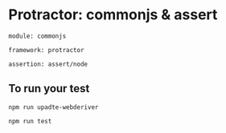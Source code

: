 # Protractor: commonjs & assert

    module: commonjs
    
    framework: protractor
    
    assertion: assert/node

## To run your test

    npm run upadte-webderiver
    
    npm run test
